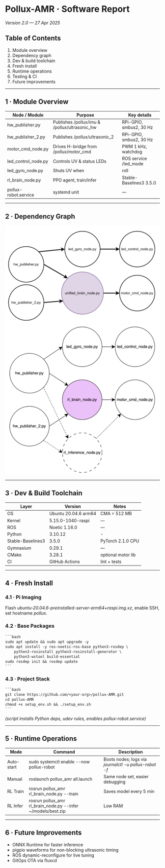 # Pollux-AMR · Software Report  
*Version 2.0 — 27 Apr 2025*

## Table of Contents
1. Module overview  
2. Dependency graph  
3. Dev & build toolchain  
4. Fresh install  
5. Runtime operations  
6. Testing & CI  
7. Future improvements

---

## 1 · Module Overview

| Node / Module | Purpose | Key details |
|---------------|---------|-------------|
| hw_publisher.py | Publishes /pollux/imu & /pollux/ultrasonic_hw | RPi-GPIO, smbus2, 30 Hz |
| hw_publisher_2.py | Publishes /pollux/ultrasonic_2 | RPi-GPIO, smbus2, 30 Hz |
| motor_cmd_node.py | Drives H-bridge from /pollux/motor_cmd | PWM 1 kHz, watchdog |
| led_control_node.py | Controls UV & status LEDs | ROS service /led_mode |
| led_gyro_node.py | Shuts UV when |roll|>15° | Subscribes /pollux/imu |
| rl_brain_node.py | PPO agent, train/infer | Stable-Baselines3 3.5.0 |
| pollux-robot.service | systemd unit | — |

---

## 2 · Dependency Graph
![node graph 1](images/nodegraph1.png)
![node graph 2](images/nodegraph2.png)

---

## 3 · Dev & Build Toolchain

| Layer | Version | Notes |
|-------|---------|-------|
| OS | Ubuntu 20.04.6 arm64 | CMA = 512 MB |
| Kernel | 5.15.0-1040-raspi | — |
| ROS | Noetic 1.16.0 | — |
| Python | 3.10.12 | - |
| Stable-Baselines3 | 3.5.0 | PyTorch 2.1.0 CPU |
| Gymnasium | 0.29.1 | — |
| CMake | 3.28.1 | optional motor lib |
| CI | GitHub Actions | lint + tests |

---

## 4 · Fresh Install

### 4.1 · Pi Imaging  
Flash *ubuntu-20.04.6-preinstalled-server-arm64+raspi.img.xz*, enable SSH, set hostname *pollux*.

### 4.2 · Base Packages
    ```bash
    sudo apt update && sudo apt upgrade -y
    sudo apt install -y ros-noetic-ros-base python3-rosdep \
        python3-rosinstall python3-rosinstall-generator \
        python3-wstool build-essential
    sudo rosdep init && rosdep update
    ```

### 4.3 · Project Stack  
    ```bash
    git clone https://github.com/<your-org>/pollux-AMR.git
    cd pollux-AMR
    chmod +x setup_env.sh && ./setup_env.sh
    ```
*(script installs Python deps, udev rules, enables pollux-robot.service)*

---

## 5 · Runtime Operations

| Mode | Command | Description |
|------|---------|-------------|
| Auto-start | sudo systemctl enable --now pollux-robot | Boots nodes; logs via *journalctl -u pollux-robot -f* |
| Manual | roslaunch pollux_amr all.launch | Same node set, easier debugging |
| RL Train | rosrun pollux_amr rl_brain_node.py --train | Saves model every 5 min |
| RL Infer | rosrun pollux_amr rl_brain_node.py --infer ~/models/best.zip | Low RAM |

---

## 6 · Future Improvements  
* ONNX Runtime for faster inference  
* pigpio waveforms for non-blocking ultrasonic timing  
* ROS dynamic-reconfigure for live tuning  
* GitOps OTA via fluxcd